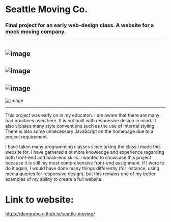 # Seattle Moving Co.
### Final project for an early web-design class. A website for a mock moving company. 
---
![image](https://github.com/user-attachments/assets/7eb77572-addf-4885-bb80-756d6ed48c3e)
---
![image](https://github.com/user-attachments/assets/856c9c97-7184-4fce-b15a-e942be5eba00)
---
![image](https://github.com/user-attachments/assets/f25102f3-cfce-4510-b648-259b3a3a567c)
---
![image](https://github.com/user-attachments/assets/bd177f64-ec42-4390-a51b-57ad066bb183)

---



This project was early on in my educaton. I am aware that there are many bad practices used here. It is not
built with responsive design in mind. It also violates many style conventions such as the use of internal styling.
There is also some unnecessary JavaScript on the homepage due to a project requirement. 

I have taken many programming classes since taking the class I made this website for. I have gathered alot more
knowledge and experience regarding both front-end and back-end skills. I wanted to showcase this project because it is still my most comprehensive front-end assignment. If I were to do it again, I would have done many things differently (for instance, using 
media queries for responsive design), but this remains one of my better examples of my ability to create a full website.

# Link to website:
https://dangrabo.github.io/seattle-moving/ 

